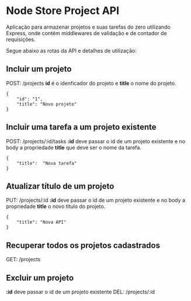 
# Node Store Project API
Aplicação para armazenar projetos e suas tarefas do zero utilizando Express, onde contém middlewares de validação e de contador de requisições.

Segue abaixo as rotas da API e detalhes de utilização:

## Incluir um projeto
POST: /projects
**id** é o idenficador do projeto e **title** o nome do projeto.

    { 
    	"id": "1", 
    	"title": "Novo projeto" 
    }

## Incluir uma tarefa a um projeto existente
POST: /projects/:id/tasks
**:id** deve passar o id de um projeto existente e no body a propriedade **title** que deve ser o nome da tarefa.


    { 
    	"title":  "Nova tarefa" 
    }

## Atualizar título de um projeto
PUT: /projects/:id
**:id** deve passar o id de um projeto existente e no body a propriedade **title** o novo título do projeto.

    { 
    	"title": "Nova API" 
    }

## Recuperar todos os projetos cadastrados
GET: /projects

## Excluir um projeto
**:id** deve passar o id de um projeto existente
DEL: /projects/:id
